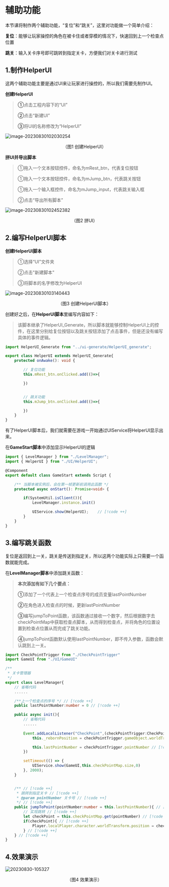 # 辅助功能

本节课将制作两个辅助功能，“复位”和“跳关”，这里对功能做一个简单介绍：

**复位**：能够让玩家操控的角色在被卡住或者穿模的情况下，快速回到上一个检查点位置

**跳关**：输入关卡序号即可跳转到指定关卡，方便我们对关卡进行测试

## 1.制作HelperUI

这两个辅助功能主要是通过UI来让玩家进行操控的，所以我们需要先制作UI。

**创建HelperUI**

> **①**点击工程内容下的“UI”
>
> **②**点击“新建UI”
>
> **③**将UI的名称修改为“HelperUI”

![image-20230830102030254](https://arkimg.ark.online/image-20230830102030254.png)

<center>（图1 创建HelperUI）</center>

**拼UI并导出脚本**

> ①拖入一个文本按钮控件，命名为mRest_btn，代表复位按钮
>
> ①拖入一个文本按钮控件，命名为mJump_btn，代表跳关按钮
>
> ①拖入一个输入框控件，命名为mJump_input，代表跳关输入框
>
> ②点击“导出所有脚本”

![image-20230830102452382](https://arkimg.ark.online/image-20230830102452382.png)

<center>（图2 拼UI）</center>

## 2.编写HelperUI脚本

**创建HelperUI脚本**

> ①选择“UI”文件夹
>
> ②点击"新建脚本"
>
> ③将脚本的名字修改为HelperUI

![image-20230830103140443](https://arkimg.ark.online/image-20230830103140443.png)

<center>（图3 创建HelperUI脚本）</center>

创建好之后，在**HelperUI脚本**里编写内容如下：

> 该脚本继承了HelperUI_Generate，所以脚本就能够控制HelperUI上的控件，在这里分别给复位按钮以及跳关按钮添加了点击事件，但是还没有编写具体的事件逻辑。

```ts
import HelperUI_Generate from "../ui-generate/HelperUI_generate";

export class HelperUI extends HelperUI_Generate{
    protected onAwake(): void {

        // 复位功能
        this.mRest_btn.onClicked.add(()=>{

        })


        // 跳关功能
        this.mJump_btn.onClicked.add(()=>{

        })
    }
}
```

有了HelperUI脚本后，我们就需要在游戏一开始通过UIService将HelperUI显示出来。

在**GameStart脚本**中添加显示HelperUI的逻辑

```ts
import { LevelManager } from "./LevelManager";
import { HelperUI } from "./UI/HelperUI";

@Component
export default class GameStart extends Script {

    /** 当脚本被实例后，会在第一帧更新前调用此函数 */
    protected async onStart(): Promise<void> {

        if(SystemUtil.isClient()){
            LevelManager.instance.init()

            UIService.show(HelperUI);    // [!code ++]       
        }
    }
}
```

## 3.编写跳关函数

复位是返回到上一关，跳关是传送到指定关，所以这两个功能实际上只需要一个函数就能完成。

在**LevelManager脚本**中添加跳关函数：

> **本次添加有如下几个要点：**
>
> **①**添加了一个代表上一个检查点序号的成员变量lastPointNumber
>
> **②**在角色进入检查点的时候，更新lastPointNumber
>
> **③**编写jumpToPoint函数，该函数通过接收一个数字，然后根据数字去checkPointMap中获取检查点脚本，从而得到检查点，并将角色的位置设置到检查点位置从而完成了跳关功能。
>
> **④**jumpToPoint函数默认使用lastPointNumber，即不传入参数，函数会默认跳到上一关。

```ts
import CheckPointTrigger from "./CheckPointTrigger"
import GameUI from "./UI/GameUI"

/**
 * 关卡管理器
 */
export class LevelManager{
	// 省略代码
    ......

    /**上一个检查点的序号 */ // [!code ++]
    public lastPointNumber:number = 0 // [!code ++]

    public async init(){
        // 省略代码
        ......
        
        Event.addLocalListener("CheckPoint",(checkPointTrigger:CheckPointTrigger)=>{
            this._rebornPosition = checkPointTrigger.gameObject.worldTransform.position.clone()

            this.lastPointNumber = checkPointTrigger.pointNumber // [!code ++]
        })

        setTimeout(() => {
            UIService.show(GameUI,this.checkPointMap.size,0)            
        }, 2000);
    }


    /** // [!code ++]
     * 跳转到指定关卡 // [!code ++]
     * @param pointNumber 关卡号 // [!code ++]
     */ // [!code ++]
    public jumpToPoint(pointNumber:number = this.lastPointNumber){ // [!code ++]
        // 实现跳转 // [!code ++]
        let checkPoint = this.checkPointMap.get(pointNumber) // [!code ++]
        if(checkPoint){ // [!code ++]
            Player.localPlayer.character.worldTransform.position = checkPoint.gameObject.worldTransform.position.clone() // [!code ++]
        } // [!code ++]
    } // [!code ++]
}
```

## 4.效果演示

![20230830-105327](https://arkimg.ark.online/20230830-105327.gif)

<center>（图4 效果演示）</center>

